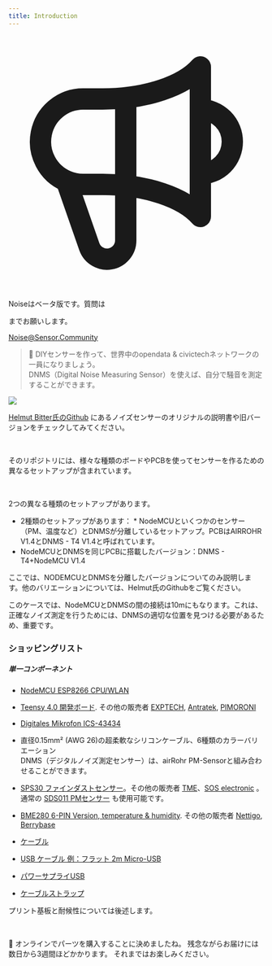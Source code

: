 ```yaml
---
title: Introduction
---
```


  <div class="max-w-screen-xl mx-auto pb-5">
    <div class="p-2 rounded-lg bg-indigo-100 shadow-lg sm:p-3">
    <div class="flex items-center">
          <span class="p-2 rounded-lg bg-indigo-500">
            <svg class="h-8 w-8 text-white" fill="none" viewBox="0 0 24 24" stroke="currentColor">
              <path stroke-linecap="round" stroke-linejoin="round" stroke-width="2" d="M11 5.882V19.24a1.76 1.76 0 01-3.417.592l-2.147-6.15M18 13a3 3 0 100-6M5.436 13.683A4.001 4.001 0 017 6h1.832c4.1 0 7.625-1.234 9.168-3v14c-1.543-1.766-5.067-3-9.168-3H7a3.988 3.988 0 01-1.564-.317z" />
            </svg>
          </span>
        <div class="flex-wrap flex">
          <p class="pt-1 text-indigo-700 font-medium">
                Noiseはベータ版です。質問は<p>までお願いします。</p>
        <a href="mailto:Noise@Sensor.Community" class="ml-1 font-medium underline text-white hover:text-amber-600">
                Noise@Sensor.Community</a>
        </div>
    </div>
  </div>
</div>


> 🚧 DIYセンサーを作って、世界中のopendata & civictechネットワークの一員になりましょう。<br> DNMS（Digital Noise Measuring Sensor）を使えば、自分で騒音を測定することができます。

<img src="../docs/dnms/dnms-noise-measuring-sensor-kit.jpg" style="display: block; margin: 1em 0" loading="lazy"/>


[Helmut Bitter氏のGithub](https://github.com/hbitter/DNMS/tree/master/Manual) にあるノイズセンサーのオリジナルの説明書や旧バージョンをチェックしてみてください。

<br>

そのリポジトリには、様々な種類のボードやPCBを使ってセンサーを作るための異なるセットアップが含まれています。

<br>

2つの異なる種類のセットアップがあります。
* 2種類のセットアップがあります： * NodeMCUといくつかのセンサー（PM、温度など）とDNMSが分離しているセットアップ。PCBはAIRROHR V1.4とDNMS - T4 V1.4と呼ばれています。
* NodeMCUとDNMSを同じPCBに搭載したバージョン：DNMS - T4+NodeMCU V1.4

ここでは、NODEMCUとDNMSを分離したバージョンについてのみ説明します。他のバリエーションについては、Helmut氏のGithubをご覧ください。

このケースでは、NodeMCUとDNMSの間の接続は10mにもなります。これは、正確なノイズ測定を行うためには、DNMSの適切な位置を見つける必要があるため、重要です。

### ショッピングリスト
##### 単一コンポーネント
* [NodeMCU ESP8266 CPU/WLAN](https://www.aliexpress.com/wholesale?groupsort=1&SortType=price_asc&SearchText=nodemcu+v3+esp8266+ch340)
* [Teensy 4.0 開発ボード](https://www.pjrc.com/store/teensy40.html). その他の販売者 [EXPTECH](https://www.exp-tech.de/plattformen/teensy/9596/teensy-4.0-development-board), [Antratek](https://www.antratek.de/teensy-4-0), [PIMORONI](https://shop.pimoroni.com/products/teensy-4-0-development-board)
* [Digitales Mikrofon ICS-43434](https://www.tindie.com/products/onehorse/ics43434-i2s-digital-microphone/)
* 直径0.15mm² (AWG 26)の超柔軟なシリコンケーブル、6種類のカラーバリエーション
  <br>
  DNMS（デジタルノイズ測定センサー）は、airRohr PM-Sensorと組み合わせることができます。

* [SPS30 ファインダストセンサー](https://www.sparkfun.com/products/15103)。その他の販売者 [TME](https://www.tme.eu/de/details/sps30/gassensoren/sensirion/1-101638-10/?brutto=1)、[SOS electronic](https://www.soselectronic.de/products/sensirion/sps30-2-304234) 。通常の [SDS011 PMセンサー](https://de.aliexpress.com/wholesale?catId=0&initiative_id=AS_20200813122806&SearchText=sds011) も使用可能です。
* [BME280 6-PIN Version, temperature & humidity](https://www.aliexpress.com/wholesale?catId=0&initiative_id=SB_20200308040440&SearchText=bme280+-5V+%2B3.3V). その他の販売者 [Nettigo](https://nettigo.eu/products/module-pressure-humidity-and-temperature-sensor-bosch-bme280), [Berrybase](https://www.berrybase.de/sensoren-module/feuchtigkeit/gy-bme280-breakout-board-3in1-sensor-f-252-r-temperatur-luftfeuchtigkeit-und-luftdruck?c=92)
* [ケーブル](http://www.aliexpress.com/wholesale?groupsort=1&SortType=price_asc&SearchText=Dupont+ケーブル+20cm+メス-メス)
* [USB ケーブル 例：フラット 2m Micro-USB](https://www.aliexpress.com/wholesale?catId=0&initiative_id=SB_20200308040708&SearchText=micro+usb+フラット+ケーブル+2m)
* [パワーサプライUSB](https://www.aliexpress.com/wholesale?catId=0&initiative_id=SB_20200308040834&SearchText=single+micro+usb+eu+power+supply)
* [ケーブルストラップ](https://www.aliexpress.com/wholesale?catId=0&initiative_id=SB_20200308040852&SearchText=cable+straps)

プリント基板と耐候性については後述します。

<br>

🙌 オンラインでパーツを購入することに決めましたね。
残念ながらお届けには数日から3週間ほどかかります。
それまではお楽しみください️。
